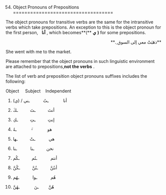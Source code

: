 54. Object Pronouns of Prepositions
===================================

The object pronouns for transitive verbs are the same for the
intransitive verbs which take prepositions. An exception to this is the
object pronoun for the first person,   **أنا** , which becomes**(**
**ي** **)** for some prepositions.

<p dir="rtl">
**ذهَبَتْ معي إلی السوق ِ.**
</p>

She went with me to the market.

Please remember that the object pronouns in such linguistic environment
are attached to prepositions,**not the verbs** .

The list of verb and preposition object pronouns suffixes includes the
following:

Object     Subject    Independent

1. أنا            ـتُ           ـني / (ي)

2. أنتَ          ـتَ          ـكَ

3. إنتِ          ـتِ          ـكِ

4. هو            -َ            ـهُ

5. هي           ـتْ          ـها

6. نحن          ـنا           ـنا

7. أنتم           ـتُم          ـکُم

8. أنتُنَّ          ـتُنَّ          ـکُنَّ

9. هُم           ـوا           ـهُم

10. هُنَّ        ـنَ            ـهُنَّ


